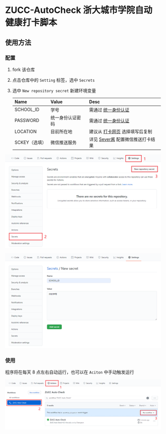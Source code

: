 # ZUCC-AutoCheck 浙大城市学院自动健康打卡脚本

## 使用方法

### 配置

1. fork 该仓库

2. 点击仓库中的 `Setting` 标签，选中 `Secrets`

3. 选中 `New repository secret` 新建环境变量

   | Name          | Value            | Desc                                                         |
   | ------------- | ---------------- | ------------------------------------------------------------ |
   | SCHOOL_ID     | 学号             | 需通过 [统一身份认证](http://ca.zucc.edu.cn/cas/login)       |
   | PASSWORD      | 统一身份认证密码 | 需通过 [统一身份认证](http://ca.zucc.edu.cn/cas/login)       |
   | LOCATION      | 目前所在地       | 建议从 [打卡网页](http://yqdj.zucc.edu.cn/feiyan_api/h5/html/daka/daka.html) 选择填写后复制 |
   | SCKEY（选填） | 微信推送服务     | 详见 [Sever酱](http://sc.ftqq.com/) 配置微信推送打卡结果     |

![](./assets/create_secret.png)

![](./assets/new.png)

### 使用

程序将在每天 8 点左右自动运行，也可以在 `Aciton` 中手动触发运行

![](./assets/run.png)